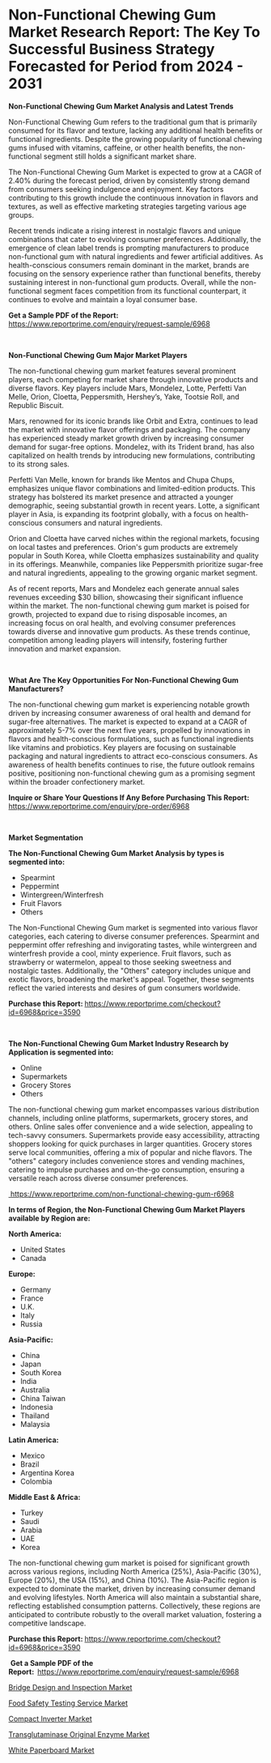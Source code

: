 <p><h1>Non-Functional Chewing Gum Market Research Report: The Key To Successful Business Strategy Forecasted for Period from 2024 - 2031</h1></p><p><strong>Non-Functional Chewing Gum Market Analysis and Latest Trends</strong></p>
<p><p>Non-Functional Chewing Gum refers to the traditional gum that is primarily consumed for its flavor and texture, lacking any additional health benefits or functional ingredients. Despite the growing popularity of functional chewing gums infused with vitamins, caffeine, or other health benefits, the non-functional segment still holds a significant market share. </p><p>The Non-Functional Chewing Gum Market is expected to grow at a CAGR of 2.40% during the forecast period, driven by consistently strong demand from consumers seeking indulgence and enjoyment. Key factors contributing to this growth include the continuous innovation in flavors and textures, as well as effective marketing strategies targeting various age groups.</p><p>Recent trends indicate a rising interest in nostalgic flavors and unique combinations that cater to evolving consumer preferences. Additionally, the emergence of clean label trends is prompting manufacturers to produce non-functional gum with natural ingredients and fewer artificial additives. As health-conscious consumers remain dominant in the market, brands are focusing on the sensory experience rather than functional benefits, thereby sustaining interest in non-functional gum products. Overall, while the non-functional segment faces competition from its functional counterpart, it continues to evolve and maintain a loyal consumer base.</p></p>
<p><strong>Get a Sample PDF of the Report:&nbsp;</strong> <a href="https://www.reportprime.com/enquiry/request-sample/6968?utm_campaign=1134&utm_medium=2&utm_source=Github&utm_content=ia&utm_term=25112024&utm_id=non-functional-chewing-gum">https://www.reportprime.com/enquiry/request-sample/6968</a></p>
<p>&nbsp;</p>
<p><strong>Non-Functional Chewing Gum Major Market Players</strong></p>
<p><p>The non-functional chewing gum market features several prominent players, each competing for market share through innovative products and diverse flavors. Key players include Mars, Mondelez, Lotte, Perfetti Van Melle, Orion, Cloetta, Peppersmith, Hershey’s, Yake, Tootsie Roll, and Republic Biscuit.</p><p>Mars, renowned for its iconic brands like Orbit and Extra, continues to lead the market with innovative flavor offerings and packaging. The company has experienced steady market growth driven by increasing consumer demand for sugar-free options. Mondelez, with its Trident brand, has also capitalized on health trends by introducing new formulations, contributing to its strong sales.</p><p>Perfetti Van Melle, known for brands like Mentos and Chupa Chups, emphasizes unique flavor combinations and limited-edition products. This strategy has bolstered its market presence and attracted a younger demographic, seeing substantial growth in recent years. Lotte, a significant player in Asia, is expanding its footprint globally, with a focus on health-conscious consumers and natural ingredients.</p><p>Orion and Cloetta have carved niches within the regional markets, focusing on local tastes and preferences. Orion's gum products are extremely popular in South Korea, while Cloetta emphasizes sustainability and quality in its offerings. Meanwhile, companies like Peppersmith prioritize sugar-free and natural ingredients, appealing to the growing organic market segment.</p><p>As of recent reports, Mars and Mondelez each generate annual sales revenues exceeding $30 billion, showcasing their significant influence within the market. The non-functional chewing gum market is poised for growth, projected to expand due to rising disposable incomes, an increasing focus on oral health, and evolving consumer preferences towards diverse and innovative gum products. As these trends continue, competition among leading players will intensify, fostering further innovation and market expansion.</p></p>
<p>&nbsp;</p>
<p><strong>What Are The Key Opportunities For Non-Functional Chewing Gum Manufacturers?</strong></p>
<p><p>The non-functional chewing gum market is experiencing notable growth driven by increasing consumer awareness of oral health and demand for sugar-free alternatives. The market is expected to expand at a CAGR of approximately 5-7% over the next five years, propelled by innovations in flavors and health-conscious formulations, such as functional ingredients like vitamins and probiotics. Key players are focusing on sustainable packaging and natural ingredients to attract eco-conscious consumers. As awareness of health benefits continues to rise, the future outlook remains positive, positioning non-functional chewing gum as a promising segment within the broader confectionery market.</p></p>
<p><strong>Inquire or Share Your Questions If Any Before Purchasing This Report:</strong> <a href="https://www.reportprime.com/enquiry/pre-order/6968?utm_campaign=1134&utm_medium=2&utm_source=Github&utm_content=ia&utm_term=25112024&utm_id=non-functional-chewing-gum">https://www.reportprime.com/enquiry/pre-order/6968</a></p>
<p>&nbsp;</p>
<p><strong>Market Segmentation</strong></p>
<p><strong>The Non-Functional Chewing Gum Market Analysis by types is segmented into:</strong></p>
<p><ul><li>Spearmint</li><li>Peppermint</li><li>Wintergreen/Winterfresh</li><li>Fruit Flavors</li><li>Others</li></ul></p>
<p><p>The Non-Functional Chewing Gum market is segmented into various flavor categories, each catering to diverse consumer preferences. Spearmint and peppermint offer refreshing and invigorating tastes, while wintergreen and winterfresh provide a cool, minty experience. Fruit flavors, such as strawberry or watermelon, appeal to those seeking sweetness and nostalgic tastes. Additionally, the "Others" category includes unique and exotic flavors, broadening the market's appeal. Together, these segments reflect the varied interests and desires of gum consumers worldwide.</p></p>
<p><strong>Purchase this Report:&nbsp;</strong><a href="https://www.reportprime.com/checkout?id=6968&price=3590&utm_campaign=1134&utm_medium=2&utm_source=Github&utm_content=ia&utm_term=25112024&utm_id=non-functional-chewing-gum">https://www.reportprime.com/checkout?id=6968&price=3590</a></p>
<p>&nbsp;</p>
<p><strong>The Non-Functional Chewing Gum Market Industry Research by Application is segmented into:</strong></p>
<p><ul><li>Online</li><li>Supermarkets</li><li>Grocery Stores</li><li>Others</li></ul></p>
<p><p>The non-functional chewing gum market encompasses various distribution channels, including online platforms, supermarkets, grocery stores, and others. Online sales offer convenience and a wide selection, appealing to tech-savvy consumers. Supermarkets provide easy accessibility, attracting shoppers looking for quick purchases in larger quantities. Grocery stores serve local communities, offering a mix of popular and niche flavors. The "others" category includes convenience stores and vending machines, catering to impulse purchases and on-the-go consumption, ensuring a versatile reach across diverse consumer preferences.</p></p>
<p><a href="https://www.reportprime.com/non-functional-chewing-gum-r6968?utm_campaign=1134&utm_medium=2&utm_source=Github&utm_content=ia&utm_term=25112024&utm_id=non-functional-chewing-gum">&nbsp;https://www.reportprime.com/non-functional-chewing-gum-r6968</a></p>
<p><strong>In terms of Region, the Non-Functional Chewing Gum Market Players available by Region are:</strong></p>
<p>
    <p> <strong> North America: </strong>
        <ul>
            <li>United States</li>
            <li>Canada</li>
        </ul>
        </p> 
    <p> <strong> Europe: </strong>
        <ul>
            <li>Germany</li>
            <li>France</li>
            <li>U.K.</li>
            <li>Italy</li>
            <li>Russia</li>
        </ul>
        </p> 
    <p> <strong> Asia-Pacific: </strong>
        <ul>
            <li>China</li>
            <li>Japan</li>
            <li>South Korea</li>
            <li>India</li>
            <li>Australia</li>
            <li>China Taiwan</li>
            <li>Indonesia</li>
            <li>Thailand</li>
            <li>Malaysia</li>
        </ul>
        </p> 
    <p> <strong> Latin America: </strong>
        <ul>
            <li>Mexico</li>
            <li>Brazil</li>
            <li>Argentina Korea</li>
            <li>Colombia</li>
        </ul>
        </p> 
    <p> <strong> Middle East & Africa: </strong>
        <ul>
            <li>Turkey</li>
            <li>Saudi</li>
            <li>Arabia</li>
            <li>UAE</li>
            <li>Korea</li>
        </ul>
    </p>
    </p>
<p><p>The non-functional chewing gum market is poised for significant growth across various regions, including North America (25%), Asia-Pacific (30%), Europe (20%), the USA (15%), and China (10%). The Asia-Pacific region is expected to dominate the market, driven by increasing consumer demand and evolving lifestyles. North America will also maintain a substantial share, reflecting established consumption patterns. Collectively, these regions are anticipated to contribute robustly to the overall market valuation, fostering a competitive landscape.</p></p>
<p><strong>Purchase this Report: </strong><a href="https://www.reportprime.com/checkout?id=6968&price=3590&utm_campaign=1134&utm_medium=2&utm_source=Github&utm_content=ia&utm_term=25112024&utm_id=non-functional-chewing-gum">https://www.reportprime.com/checkout?id=6968&price=3590</a></p>
<p>&nbsp;<strong>Get a Sample PDF of the Report:&nbsp;&nbsp;</strong><a href="https://www.reportprime.com/enquiry/request-sample/6968?utm_campaign=1134&utm_medium=2&utm_source=Github&utm_content=ia&utm_term=25112024&utm_id=non-functional-chewing-gum">https://www.reportprime.com/enquiry/request-sample/6968</a></p>
<p><strong></strong></p>
<p><p><a href="https://issuu.com/reportprime-2/docs/bridge-design-and-inspection-market_21ceae4ab8b1bf?utm_campaign=1134&utm_medium=2&utm_source=Github&utm_content=ia&utm_term=25112024&utm_id=non-functional-chewing-gum">Bridge Design and Inspection Market</a></p><p><a href="https://issuu.com/reportprime-2/docs/food-safety-testing-service-market-_b1f6c8e5a1432d?utm_campaign=1134&utm_medium=2&utm_source=Github&utm_content=ia&utm_term=25112024&utm_id=non-functional-chewing-gum">Food Safety Testing Service Market</a></p><p><a href="https://www.linkedin.com/pulse/market-growth-compact-inverter-sector-2024-2031-emerging-3suwc?utm_campaign=1134&utm_medium=2&utm_source=Github&utm_content=ia&utm_term=25112024&utm_id=non-functional-chewing-gum">Compact Inverter Market</a></p><p><a href="https://github.com/BryceTownsendr/Market-Research-Report-List-7/blob/main/transglutaminase-original-enzyme-market.md?utm_campaign=1134&utm_medium=2&utm_source=Github&utm_content=ia&utm_term=25112024&utm_id=non-functional-chewing-gum">Transglutaminase Original Enzyme Market</a></p><p><a href="https://www.linkedin.com/pulse/white-paperboard-market-industry-landscape-growth-trajectories-fmzbc?utm_campaign=1134&utm_medium=2&utm_source=Github&utm_content=ia&utm_term=25112024&utm_id=non-functional-chewing-gum">White Paperboard Market</a></p></p>